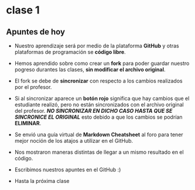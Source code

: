 # clase 1

## Apuntes de hoy

- Nuestro aprendizaje será por medio de la plataforma **GitHub** y otras plataformas de programación se **código libre**.

- Hemos aprendido sobre como crear un **fork** para poder guardar nuestro pogreso durantes las clases, **sin modificar el archivo original**.

- El fork se debe de **sincronizar** con respecto a los cambios realizados por el profesor.

- Si al sincronizar aparece un **botón rojo** significa que hay cambios que el estudiante realizó, pero no están sincronizados con el archivo original del profesor. **_NO SINCRONIZAR EN DICHO CASO HASTA QUE SE SINCRONICE EL ORIGINAL_** esto debido a que los cambios se podrían **ELIMINAR**.

- Se envió una guía virtual de **Markdown Cheatsheet** al foro para tener mejor noción de los atajos a utilizar en el GitHub.

- Nos mostraron maneras distintas de llegar a un mismo resultado en el código.

- Escribimos nuestros apuntes en el GitHub :)

- Hasta la próxima clase
